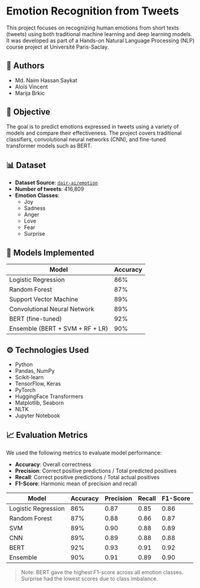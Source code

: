 # Emotion Recognition from Tweets

This project focuses on recognizing human emotions from short texts (tweets) using both traditional machine learning and deep learning models. It was developed as part of a Hands-on Natural Language Processing (NLP) course project at Université Paris-Saclay.

## 👥 Authors

- Md. Naim Hassan Saykat  
- Aloïs Vincent  
- Marija Brkic  

## 📌 Objective

The goal is to predict emotions expressed in tweets using a variety of models and compare their effectiveness. The project covers traditional classifiers, convolutional neural networks (CNN), and fine-tuned transformer models such as BERT.

## 📊 Dataset

- **Dataset Source**: [`dair-ai/emotion`](https://huggingface.co/datasets/dair-ai/emotion)  
- **Number of tweets**: 416,809  
- **Emotion Classes**:
  - Joy
  - Sadness
  - Anger
  - Love
  - Fear
  - Surprise

## 🧠 Models Implemented

| Model                         | Accuracy |
|------------------------------|----------|
| Logistic Regression          | 86%      |
| Random Forest                | 87%      |
| Support Vector Machine       | 89%      |
| Convolutional Neural Network | 89%      |
| BERT (fine-tuned)            | 92%      |
| Ensemble (BERT + SVM + RF + LR) | 90%   |

## ⚙️ Technologies Used

- Python
- Pandas, NumPy
- Scikit-learn
- TensorFlow, Keras
- PyTorch
- HuggingFace Transformers
- Matplotlib, Seaborn
- NLTK
- Jupyter Notebook

## 📈 Evaluation Metrics

We used the following metrics to evaluate model performance:

- **Accuracy**: Overall correctness
- **Precision**: Correct positive predictions / Total predicted positives
- **Recall**: Correct positive predictions / Total actual positives
- **F1-Score**: Harmonic mean of precision and recall

| Model | Accuracy | Precision | Recall | F1-Score |
|-------|----------|-----------|--------|----------|
| Logistic Regression | 86% | 0.87 | 0.85 | 0.86 |
| Random Forest       | 87% | 0.88 | 0.86 | 0.87 |
| SVM                 | 89% | 0.90 | 0.88 | 0.89 |
| CNN                 | 89% | 0.89 | 0.88 | 0.88 |
| BERT                | 92% | 0.93 | 0.91 | 0.92 |
| Ensemble            | 90% | 0.91 | 0.89 | 0.90 |

> Note: BERT gave the highest F1-score across all emotion classes. Surprise had the lowest scores due to class imbalance.
